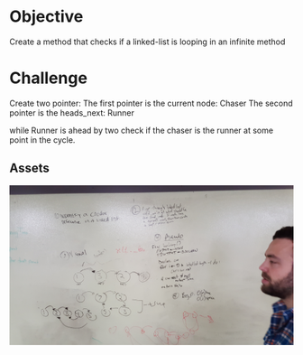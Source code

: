 # Objective
Create a method that checks if a linked-list is looping in an infinite method


# Challenge
Create two pointer:
The first pointer is the current node: Chaser
The second pointer is the heads_next: Runner

while Runner is ahead by two check if the chaser is the runner at some
point in the cycle.

## Assets
![pseudocode](../../assets/has_loop.jpg)
